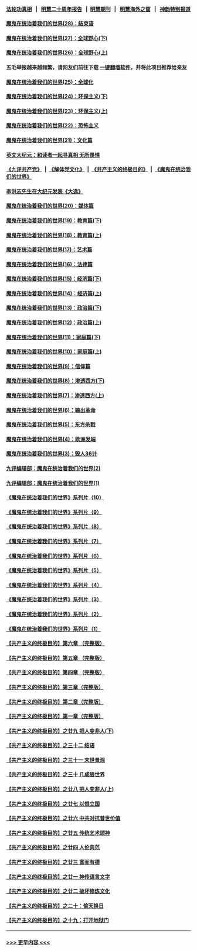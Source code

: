 #### [法轮功真相](https://github.com/gfw-breaker/truth/blob/master/README.md?t=0) &nbsp;&nbsp;|&nbsp;&nbsp; [明慧二十周年报告](https://github.com/gfw-breaker/mh-reports/blob/master/README.md?t=0) &nbsp;&nbsp;|&nbsp;&nbsp;[明慧期刊](https://github.com/gfw-breaker/mh-qikan) &nbsp;&nbsp;|&nbsp;&nbsp; [明慧海外之窗](https://github.com/gfw-breaker/mh-news/blob/master/README.md?t=0) &nbsp;&nbsp;|&nbsp;&nbsp; [神韵特别报道](https://github.com/gfw-breaker/mh-news/blob/master/shenyun.md?t=0)
#### [魔鬼在统治着我们的世界(28)：结束语](../pages/nsc422/n10936246.md?t=07122201) 
#### [魔鬼在统治着我们的世界(27)：全球野心(下)](../pages/nsc422/n10928319.md?t=07122201) 
#### [魔鬼在统治着我们的世界(26)：全球野心(上)](../pages/nsc422/n10900318.md?t=07122201) 
#### 五毛举报越来越频繁，请网友们前往下载 [一键翻墙软件](https://github.com/gfw-breaker/ssr-accounts)，并将此项目推荐给亲友
#### [魔鬼在统治着我们的世界(25)：全球化](../pages/nsc422/n10788205.md?t=07122201) 
#### [魔鬼在统治着我们的世界(24)：环保主义(下)](../pages/nsc422/n10695307.md?t=07122201) 
#### [魔鬼在统治着我们的世界(23)：环保主义(上)](../pages/nsc422/n10688613.md?t=07122201) 
#### [魔鬼在统治着我们的世界(22)：恐怖主义](../pages/nsc422/n10614727.md?t=07122201) 
#### [魔鬼在统治着我们的世界(21)：文化篇](../pages/nsc422/n10597706.md?t=07122201) 
#### [英文大纪元：和读者一起寻真相 无所畏惧](../pages/nsc422/n12542027.md?t=07122201) 
#### [《九评共产党》](https://github.com/begood0513/9ping.md/blob/master/README.md) &nbsp;|&nbsp; [《解体党文化》](../../../../jtdwh.md/blob/master/README.md)  &nbsp;|&nbsp; [《共产主义的终极目的》](../../../../gczydzjmd.md/blob/master/README.md) &nbsp;|&nbsp; [《魔鬼在统治我们的世界》](../../../../mgztzwmdsj.md/blob/master/README.md) 
#### [李洪志先生在大纪元发表《大选》](../pages/nsc422/n12534746.md?t=07122201) 
#### [魔鬼在统治着我们的世界(20)：媒体篇](../pages/nsc422/n10586579.md?t=07122201) 
#### [魔鬼在统治着我们的世界(19)：教育篇(下)](../pages/nsc422/n10564808.md?t=07122201) 
#### [魔鬼在统治着我们的世界(18)：教育篇(上)](../pages/nsc422/n10526970.md?t=07122201) 
#### [魔鬼在统治着我们的世界(17)：艺术篇](../pages/nsc422/n10499093.md?t=07122201) 
#### [魔鬼在统治着我们的世界(16)：法律篇](../pages/nsc422/n10485969.md?t=07122201) 
#### [魔鬼在统治着我们的世界(15)：经济篇(下)](../pages/nsc422/n10469975.md?t=07122201) 
#### [魔鬼在统治着我们的世界(14)：经济篇(上)](../pages/nsc422/n10457370.md?t=07122201) 
#### [魔鬼在统治着我们的世界(13)：政治篇(下)](../pages/nsc422/n10448270.md?t=07122201) 
#### [魔鬼在统治着我们的世界(12)：政治篇(上)](../pages/nsc422/n10444576.md?t=07122201) 
#### [魔鬼在统治着我们的世界(11)：家庭篇(下)](../pages/nsc422/n10440961.md?t=07122201) 
#### [魔鬼在统治着我们的世界(10)：家庭篇(上)](../pages/nsc422/n10435448.md?t=07122201) 
#### [魔鬼在统治着我们的世界(9)：信仰篇](../pages/nsc422/n10432159.md?t=07122201) 
#### [魔鬼在统治着我们的世界(8)：渗透西方(下)](../pages/nsc422/n10429603.md?t=07122201) 
#### [魔鬼在统治着我们的世界(7)：渗透西方(上)](../pages/nsc422/n10426013.md?t=07122201) 
#### [魔鬼在统治着我们的世界(6)：输出革命](../pages/nsc422/n10421536.md?t=07122201) 
#### [魔鬼在统治着我们的世界(5)：东方杀戮](../pages/nsc422/n10417707.md?t=07122201) 
#### [魔鬼在统治着我们的世界(4)：欧洲发端](../pages/nsc422/n10414890.md?t=07122201) 
#### [魔鬼在统治着我们的世界(3)：毁人36计](../pages/nsc422/n10411583.md?t=07122201) 
#### [九评编辑部：魔鬼在统治着我们的世界(2)](../pages/nsc422/n10410036.md?t=07122201) 
#### [九评编辑部：魔鬼在统治着我们的世界(1)](../pages/nsc422/n10406825.md?t=07122201) 
#### [《魔鬼在统治着我们的世界》系列片（10）](../pages/nsc422/n12292670.md?t=07122201) 
#### [《魔鬼在统治着我们的世界》系列片（9）](../pages/nsc422/n12290859.md?t=07122201) 
#### [《魔鬼在统治着我们的世界》系列片（8）](../pages/nsc422/n12287445.md?t=07122201) 
#### [《魔鬼在统治着我们的世界》系列片（7）](../pages/nsc422/n12283425.md?t=07122201) 
#### [《魔鬼在统治着我们的世界》系列片（6）](../pages/nsc422/n12282314.md?t=07122201) 
#### [《魔鬼在统治着我们的世界》系列片（5）](../pages/nsc422/n12281419.md?t=07122201) 
#### [《魔鬼在统治着我们的世界》系列片（4）](../pages/nsc422/n12274024.md?t=07122201) 
#### [《魔鬼在统治着我们的世界》系列片（3）](../pages/nsc422/n12271322.md?t=07122201) 
#### [《魔鬼在统治着我们的世界》系列片（2）](../pages/nsc422/n12269049.md?t=07122201) 
#### [《魔鬼在统治着我们的世界》系列片（1）](../pages/nsc422/n12267575.md?t=07122201) 
#### [【共产主义的终极目的】第六章 （完整版）](../pages/nsc422/n11428913.md?t=07122201) 
#### [【共产主义的终极目的】第五章 （完整版）](../pages/nsc422/n11428912.md?t=07122201) 
#### [【共产主义的终极目的】第四章 （完整版）](../pages/nsc422/n11428907.md?t=07122201) 
#### [【共产主义的终极目的】第三章（完整版）](../pages/nsc422/n11428848.md?t=07122201) 
#### [【共产主义的终极目的】第二章（完整版）](../pages/nsc422/n11428831.md?t=07122201) 
#### [【共产主义的终极目的】第一章（完整版）](../pages/nsc422/n11417651.md?t=07122201) 
#### [【共产主义的终极目的】之廿九 把人变非人(下)](../pages/nsc422/n11344140.md?t=07122201) 
#### [【共产主义的终极目的】之三十二 结语](../pages/nsc422/n11360535.md?t=07122201) 
#### [【共产主义的终极目的】之三十一 末世景观](../pages/nsc422/n11351129.md?t=07122201) 
#### [【共产主义的终极目的】之三十 几成狼世界](../pages/nsc422/n11348280.md?t=07122201) 
#### [【共产主义的终极目的】之廿八 把人变非人(上)](../pages/nsc422/n11340492.md?t=07122201) 
#### [【共产主义的终极目的】之廿七 以恨立国](../pages/nsc422/n11336944.md?t=07122201) 
#### [【共产主义的终极目的】之廿六 中共对抗普世价值](../pages/nsc422/n11324785.md?t=07122201) 
#### [【共产主义的终极目的】之廿五 传统艺术颂神](../pages/nsc422/n11296396.md?t=07122201) 
#### [【共产主义的终极目的】之廿四 人伦典范](../pages/nsc422/n11296397.md?t=07122201) 
#### [【共产主义的终极目的】之廿三 富而有德](../pages/nsc422/n11283598.md?t=07122201) 
#### [【共产主义的终极目的】之廿一 神传语言文字](../pages/nsc422/n11263265.md?t=07122201) 
#### [【共产主义的终极目的】之廿二 破坏修炼文化](../pages/nsc422/n11245728.md?t=07122201) 
#### [【共产主义的终极目的】之二十：偷天换日](../pages/nsc422/n11238846.md?t=07122201) 
#### [【共产主义的终极目的】之十九：打开地狱门](../pages/nsc422/n11206376.md?t=07122201) 

----
#### [ >>> 更早内容 <<< ](../indexes/nsc422-earlier.md)
